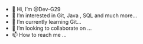 - 👋 Hi, I’m @Dev-G29
- 👀 I’m interested in Git, Java , SQL and much more...
- 🌱 I’m currently learning Git...
- 💞️ I’m looking to collaborate on ...
- 📫 How to reach me ...

<!---
Dev-G29/Dev-G29 is a ✨ special ✨ repository because its `README.md` (this file) appears on your GitHub profile.
You can click the Preview link to take a look at your changes.
--->
